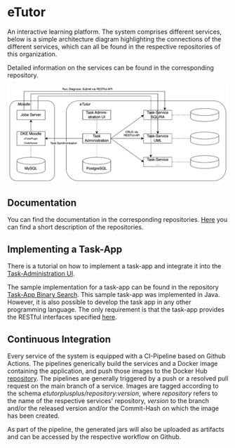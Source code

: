 # eTutor

An interactive learning platform. The system comprises different services, below is a simple architecture diagram highlighting the connections of the different services, which can all be found in the respective repositories of this organization.

Detailed information on the services can be found in the corresponding repository.

![Architecture](https://github.com/eTutor-plus-plus/.github/blob/main/profile/etutor-architektur.svg)

## Documentation

You can find the documentation in the corresponding repositories. [Here](https://github.com/eTutor-plus-plus/.github/blob/main/profile/REPOS.md) you can find a short description of the repositories.

## Implementing a Task-App

There is a tutorial on how to implement a task-app and integrate it into the [Task-Administration UI](https://github.com/eTutor-plus-plus/task-administration-ui).

The sample implementation for a task-app can be found in the repository [Task-App Binary Search](https://github.com/eTutor-plus-plus/task-app-binary-search). This sample task-app was implemented in Java. However, it is also possible to develop the task app in any other programming language. The only requirement is that the task-app provides the RESTful interfaces specified [here](https://etutor-plus-plus.github.io/task-app-starter/api.html).

## Continuous Integration

Every service of the system is equipped with a CI-Pipeline based on Github Actions. 
The pipelines generically build the services and a Docker image containing the application, and push those images to the Docker Hub [repository](https://hub.docker.com/repositories/etutorplusplus). The pipelines are generally triggered by a push or a resolved pull request on the main branch of a service. Images are tagged according to the schema *etutorplusplus/repository:version*, where *repository* refers to the name of the respective services' repository, *version* to the branch and/or the released version and/or the Commit-Hash on which the image has been created.

As part of the pipeline, the generated jars will also be uploaded as artifacts and can be accessed by the respective workflow on Github.
